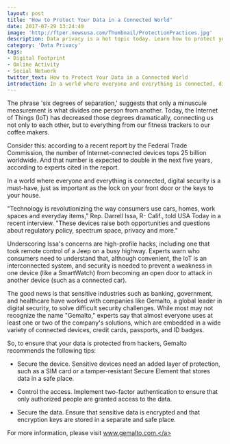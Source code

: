 ```yaml
---
layout: post
title: "How to Protect Your Data in a Connected World"
date: 2017-07-29 13:24:49
image: 'http://ftper.newsusa.com/Thumbnail/ProtectionPractices.jpg'
description: Data privacy is a hot topic today. Learn how to protect your sensitive data. 
category: 'Data Privacy'
tags:
- Digital Footprint
- Online Activity
- Social Network
twitter_text: How to Protect Your Data in a Connected World
introduction: In a world where everyone and everything is connected, digital security is a must-have, just as important as the lock on your front door or the keys to your house.
---
```


The phrase 'six degrees of separation,' suggests that only a minuscule measurement is what divides one person from another. Today, the Internet of Things (IoT) has decreased those degrees dramatically, connecting us not only to each other, but to everything from our fitness trackers to our coffee makers.

Consider this: according to a recent report by the Federal Trade Commission, the number of Internet-connected devices tops 25 billion worldwide. And that number is expected to double in the next five years, according to experts cited in the report.

In a world where everyone and everything is connected, digital security is a must-have, just as important as the lock on your front door or the keys to your house.

"Technology is revolutionizing the way consumers use cars, homes, work spaces and everyday items," Rep. Darrell Issa, R- Calif., told USA Today in a recent interview. "These devices raise both opportunities and questions about regulatory policy, spectrum space, privacy and more."

Underscoring Issa's concerns are high-profile hacks, including one that took remote control of a Jeep on a busy highway. Experts warn who consumers need to understand that, although convenient, the IoT is an interconnected system, and security is needed to prevent a weakness in one device (like a SmartWatch) from becoming an open door to attack in another device (such as a connected car).

The good news is that sensitive industries such as banking, government, and healthcare have worked with companies like Gemalto, a global leader in digital security, to solve difficult security challenges. While most may not recognize the name "Gemalto," experts say that almost everyone uses at least one or two of the company's solutions, which are embedded in a wide variety of connected devices, credit cards, passports, and ID badges.

So, to ensure that your data is protected from hackers, Gemalto recommends the following tips:

* Secure the device. Sensitive devices need an added layer of protection, such as a SIM card or a tamper-resistant Secure Element that stores data in a safe place.

* Control the access. Implement two-factor authentication to ensure that only authorized people are granted access to the data.

* Secure the data. Ensure that sensitive data is encrypted and that encryption keys are stored in a separate and safe place.

For more information, please visit <a href="www.gemalto.com">www.gemalto.com.</a>
